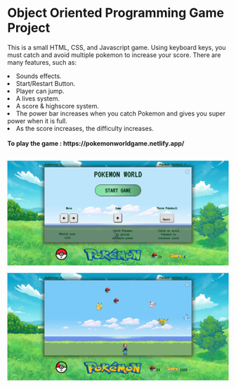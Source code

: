 # Object Oriented Programming Game Project

This is a small HTML, CSS, and Javascript game. Using keyboard keys, you must catch and avoid multiple pokemon to increase your score. There are many features, such as:
<li> Sounds effects. </li>
<li> Start/Restart Button. </li>
<li> Player can jump. </li>
<li> A lives system. </li>
<li> A score & highscore system. </li>
<li>The power bar increases when you catch Pokemon and gives you super power when it is full.  </li>
<li> As the score increases, the difficulty increases.</li>
<br>
<b> To play the game : https://pokemonworldgame.netlify.app/ <b>
<br>
<br>
<p align="center"><img src="./images/pokemon1.png"></p>
<p align="center"><img src="./images/pokemon3.png"></p>
